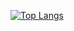 
[![Top Langs](https://github-readme-stats.vercel.app/api/top-langs/?username=yamoyamoto&layout=compact&theme=dark)](https://github.com/anuraghazra/github-readme-stats)

<!--
🌱 I’m currently learning Go, TypeScript, and PHP
-->